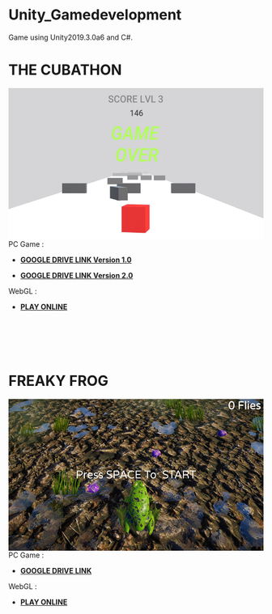 # Unity_Gamedevelopment
Game using Unity2019.3.0a6 and C#.

# THE CUBATHON
<img align="right" width="520" height="300" src="https://github.com/smrnjeet222/Unity_Gamedevelopment/blob/master/MYGAME.png">

PC Game :
- [**GOOGLE DRIVE LINK Version 1.0**](https://drive.google.com/open?id=1VW87uo1MKU7ecXNskTrQN3Ib4Z8D3yh-)<br>

- [**GOOGLE DRIVE LINK Version 2.0**](https://drive.google.com/open?id=13s4ASWFxMCe7FBKpst0AqASL4EcWFBnW)<br>

WebGL : 
- [**PLAY ONLINE**](https://smrnjeet-22.itch.io/the-cube)<br>

<br>
<br>
<br>
<br>

# FREAKY FROG
<img align="right" width="520" height="300" src="https://github.com/smrnjeet222/Unity_Gamedevelopment/blob/master/FreakyFrog/best.png">

PC Game :
- [**GOOGLE DRIVE LINK**](https://drive.google.com/open?id=1d-E0UP9H9B0ZxXIw4FfnM9XhdHPhkUc5)<br>


WebGL : 
- [**PLAY ONLINE**](https://smrnjeet-22.itch.io/freaky-frog)<br>

<br>
<br>
<br>
<br>
